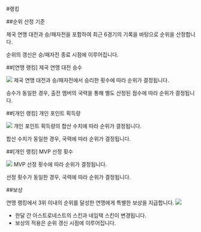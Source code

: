 #랭킹




##순위 산정 기준



제국 연맹 대전과 승/패자전을 포함하여 최근 6경기의 기록을 바탕으로 순위을 산정합니다.

순위의 갱신은 승/패자전 종료 시점에 이루어집니다.




##[연맹 랭킹] 제국 연맹 대전 승수

![](https://astrokings.s3.ap-northeast-2.amazonaws.com/html/img/help/1808_01.png)
제국 연맹 대전과 승/패자전에서 승리한 횟수에 따라 순위가 결정됩니다.

승수가 동일한 경우, 출전 멤버의 국력을 통해 별도 산정된 점수에 따라 순위가 결정됩니다.




##[개인 랭킹] 개인 포인트 획득량

![](https://astrokings.s3.ap-northeast-2.amazonaws.com/html/img/help/1808_02.png)
개인 포인트 획득량의 합산 수치에 따라 순위가 결정됩니다.

합산 수치가 동일한 경우, 국력에 따라 순위가 결정됩니다.




##[개인 랭킹] MVP 선정 횟수

![](https://astrokings.s3.ap-northeast-2.amazonaws.com/html/img/help/1808_03.png)
MVP 선정 횟수에 따라 순위가 결정됩니다.

선정 횟수가 동일한 경우, 국력에 따라 순위가 결정됩니다.




##보상



연맹 랭킹에서 3위 이내의 순위를 달성한 연맹에게 특별한 보상을 지급합니다.
![](https://astrokings.s3.ap-northeast-2.amazonaws.com/html/img/help/1808_04.png)
- 한달 간 아스트로네스트의 스킨과 네임택 스킨이 변경됩니다.
- 보상의 적용은 순위 갱신 시점에 이루어집니다.
